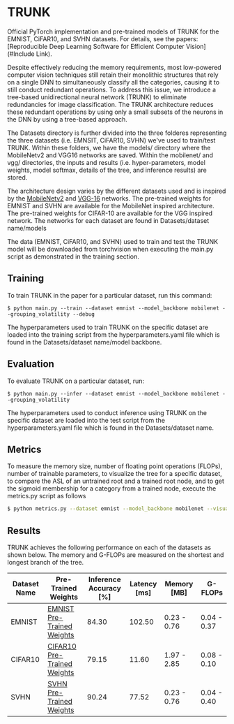 # TRUNK
Official PyTorch implementation and pre-trained models of TRUNK for the EMNIST, CiFAR10, and SVHN datasets. For details, see the papers: [Reproducible Deep Learning Software for Efficient Computer Vision](#Include Link).

Despite effectively reducing the memory requirements, most low-powered computer vision techniques still retain their monolithic structures that rely on a single DNN to simultaneously classify all the categories, causing it to still conduct redundant operations. To address this issue, we introduce a tree-based unidirectional neural network (TRUNK) to eliminate redundancies for image classification. The TRUNK architecture reduces these redundant operations by using only a small subsets of the neurons in the DNN by using a tree-based approach. 

The Datasets directory is further divided into the three folderes representing the three datasets (i.e. EMNSIT, CiFAR10, SVHN) we've used to train/test TRUNK. Within these folders, we have the models/ directory where the MobileNetv2 and VGG16 networks are saved. Within the mobilenet/ and vgg/ directories, the inputs and results (i.e. hyper-parameters, model weights, model softmax, details of the tree, and inference results) are stored. 

The architecture design varies by the different datasets used and is inspired by the [MobileNetv2][1] and [VGG-16][2] networks. The pre-trained weights for EMNIST and SVHN are available for the MobileNet inspired architecture. The pre-trained weights for CIFAR-10 are available for the VGG inspired network. The networks for each dataset are found in Datasets/dataset name/models

The data (EMNIST, CiFAR10, and SVHN) used to train and test the TRUNK model will be downloaded from torchvision when executing the main.py script as demonstrated in the training section. 
## Training
To train TRUNK in the paper for a particular dataset, run this command:

```train
$ python main.py --train --dataset emnist --model_backbone mobilenet --grouping_volatility --debug
```
The hyperparameters used to train TRUNK on the specific dataset are loaded into the training script from the hyperparameters.yaml file which is found in the Datasets/dataset name/model backbone. 

## Evaluation
To evaluate TRUNK on a particular dataset, run:

```eval
$ python main.py --infer --dataset emnist --model_backbone mobilenet --grouping_volatility 
```
The hyperparameters used to conduct inference using TRUNK on the specific dataset are loaded into the test script from the hyperparameters.yaml file which is found in the Datasets/dataset name. 

## Metrics
To measure the memory size, number of floating point operations (FLOPs), number of trainable parameters, to visualize the tree for a specific dataset, to compare the ASL of an untrained root and a trained root node, and to get the sigmoid membership for a category from a trained node, execute the metrics.py script as follows

```bash
$ python metrics.py --dataset emnist --model_backbone mobilenet --visualize --untrained_asl
```

## Results
TRUNK achieves the following performance on each of the datasets as shown below. The memory and G-FLOPs are measured on the shortest and longest branch of the tree.

| Dataset Name       | Pre-Trained Weights                                                               | Inference Accuracy [%]| Latency [ms]| Memory [MB]  | G-FLOPs    |
| ------------------ |-----------------------------------------------------------------------------------| --------------------- |-----------------------------------| -----------  |------------|
| EMNIST             | [EMNIST Pre-Trained Weights](Datasets/emnist/mobilenet/1.2/model_weights/root.pt) |     84.30            | 102.50                             | 0.23 - 0.76  |0.04 - 0.37 |
| CIFAR10            | [CIFAR10 Pre-Trained Weights](Datasets/cifar10/vgg/1.02/model_weights/root.pt)    |    79.15              |    11.60  | 1.97 - 2.85  | 0.08 - 0.10 |
| SVHN               | [SVHN Pre-Trained Weights](Datasets/svhn/mobilenet/0.7/model_weights/root.pt)         |    90.24             | 77.52                         | 0.23 - 0.76  |0.04 - 0.40 |

[1]: https://arxiv.org/pdf/1801.04381.pdf
[2]: https://arxiv.org/pdf/1409.1556.pdf 